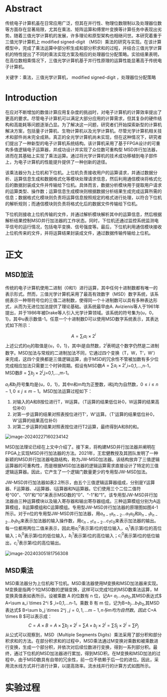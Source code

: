 # Abstract

传统电子计算机虽在日常应用广泛，但其在并行性、物理位数限制以及处理器位数等方面存在显著局限，尤其在乘法、矩阵运算和傅里叶变换等计算任务中表现出劣势。随着三值光学计算机的发展，许多理论和原型架构也相继问世。本研究着重于三值光学计算机上 modified signed-digit （MSD）乘法的研究与实现。在该计算模型中，完成了乘法运算中部分积生成和部分积求和的过程，并结合三值光学计算机的特性提出了不同的乘法实现方案及相应的处理器位分配策略。实验结果表明，在高位数相乘情况下，三值光学计算机基于并行性原理的运算性能显著高于传统电子计算机。



关键字：乘法，三值光学计算机， modified signed-digit ，处理器位分配策略

# Introduction

在应对不断增加的数值计算应用复杂度的挑战时，对电子计算机的计算效率提出了更高的要求。尽管电子计算机可以满足大部分应用的计算需求，但其复杂的硬件结构和高能耗等问题逐渐凸显。为了解决这一问题，研究者们开始探索新型的计算机解决方案，包括量子计算机、生物计算机以及光学计算机。尽管光学计算机相关技术和部件尚未完全成熟，真正的全光学计算机尚未实现，但在这种情况下，研究者们提出了一种新型的电子计算机系统结构。该计算机采用了基于FPGA设计的可重构多值逻辑电子运算器，并成功设计并实现了众位数可重构型 MSD并行加法器，进而在其基础上实现了乘法运算。通过将光学计算机的技术成功移植到电子部件上，为电子计算机的性能提升提供了一种创新的途径。


该乘法器分为上位机和下位机。上位机负责接收用户的运算请求，并通过数据分析、运算信息生成和数据格式化等模块处理请求信息，然后利用通信模块将格式化后的数据封装成文件并传输给下位机。具体而言，数据分析模块用于提取用户请求的运算类型、操作数；运算信息生成模块则根据数据分析结果生成完成运算所需的信息；数据格式化模块则负责将运算信息按照规定的格式进行处理，以符合下位机的解析规则；而通信模块则负责将格式化后的数据文件传输给下位机。

下位机则接收上位机传输的文件，并通过解析模块解析其中的运算信息，然后根据解析结果控制MSD并行加法器的工作状态。同时，下位机还通过监控系统监测电平信号的运行情况，包括电平变换、信号强度等。最后，下位机利用通信模块接收上位机传来的文件，并将运算结果封装成文件，通过数据传输传输给上位机。

# 正文

## MSD加法

传统的电子计算机使用二进制（0和1）进行运算，其中任何十进制数都有唯一的表示形式。然而，三值光学计算机采用了最高有效数字（MSD）数字系统，该系统表示一种带符号位的三值二进制数，使得同一个十进制数可以具有多种表达形式，从而为无进位加法提供了理论基础。该系统最早由A. Avizienis等人于1961年提出，并于1986年被Drake等人引入光学计算领域。该系统的符号集为{u，0，1}，其中u表示数值-1。任意一个十进制数D可以使用MSD数字系统表示，其表达式如下所示：

$$
A = \sum_{i} a_i \times 2^i
$$
上述公式的$a_i$的取值是{u，0，1}，其中i是自然数，$2^i$表明这个数字仍然是二进制数字。MSD加法与常规的二进制加法不同，它通过四个变换（T，W，T‘，W’）来完成，这四个变换都是三值逻辑运算，由于MSD的冗余性不管被加数有多少位完成相应加法只需要三个时钟周期。假设有MSD数$A = \sum a_i \times 2^i$,i=0,1,...,n-1，MSD数$B = \sum b_j \times 2^j$,j=0,1,...,m-1。

$a_i 和 b_j$符号集均是{u，0，1}，其中n和m均为正整数，i和j均为自然数，$0 \leq i \leq n-1,0 \leq j \leq m-1$。MSD加法运算过程如下：

1. 对输入的A和B按位进行T，W运算。（T运算的结果低位补0，W运算的结果高位补0）
2. 对第一步运算的结果对照表按位进行T‘，W’运算。（T‘运算的结果低位补0，W‘运算的结果高位补0）
3. 对第二步运算的结果对照表按位进行T2运算，最终得到A和B的和。

![image-20240227160234142](C:\Users\EDY\AppData\Roaming\Typora\typora-user-images\image-20240227160234142.png)

MSD加法理论已经在上文中介绍了。接下来，将构建MSD并行加法器并阐明在FPGA上实现MSD并行加法器的方法。2021年，王宏健教授及其团队发明了一种新颖的MSD并行加法器电路结构，称为JW-MSD加法器。该结构放弃了三值逻辑运算器的可重构性，而是根据MSD加法器的逻辑运算需求直接设计了特定的三值逻辑运算器。因此，它产生了一个逻辑门数量更少的专用型JW-MSD加法。

JW-MSD并行加法器如表2.2所示，由五个三值逻辑运算器组成，分别是Y运算器、F运算器、J运算器、I运算器和N运算器。它们使用三个二位二值符号“00”、“01”和“10”来表示MSD数的“0”、“-1”和“1”。该专用型JW-MSD并行加法器由三种运算模块以及输入寄存器和输出寄存器组成。三种运算模组分别为A运算模组，B运算模组和C运算模组。专用型JW-MSD并行加法器的原理图如图4-1所示。对于n位的专用型JW-MSD并行加法器，用$a_{n-1} a_{n-2}...a_1 a_0$和$b_{n-1} b_{n-2}...b_1 b_0$来表示加法器的输入操作数，用$c_{n-1} c_{n-2}...c_1 c_0$来表示加法器的输出。每一位都用两位二值来表示，因此用${a_i}^0$表示第i位的低位输入，${a_i}^1$表示第i位的高位输入；${b_i}^0$表示第i位的低位输入，${b_i}^1$表示第i位的高位输入；${c_i}^0$表示第i位的低位输出，${c_i}^1$表示第i位的高位输出。

![image-20240305181756308](C:\Users\EDY\AppData\Roaming\Typora\typora-user-images\image-20240305181756308.png)

## MSD乘法

MSD乘法器分为上位机和下位机。MSD乘法器使用M变换和MSD加法器来实现。M变换是指两个1位MSD数的逻辑变换，这样可以完成1位的MSD数乘法运算，M变换真值表如表所示。设被乘数 A 的位数有 n 位，记A= $a_{i}...a_1a_0$,其MSD表达式$ A=\sum a_i \times 2^i $ ,i=0,1,...n-1。乘数 B 有 m 位，记为B=$b_{j}...b_1b_0$,其MSD表达式$ B=\sum b_j \times 2^j $,j=0,1,...m-1,n与m均为自然数。因此$ C=A \times B $可以表示成：
$$
C=A \times B=A \times \sum b_j \times 2^j = \sum A \times b_j \times 2^j=\sum S_j \times 2^j=\sum P_j
$$
从公式可以观察到，MSD（Multiple Segments Digits）乘法采用了部分积和部分积求和的方法。在部分积求和的过程中，MSD乘法通过M变换对乘数和被乘数进行变换，生成一个部分积，并依次对后续位数进行变换，得到一系列部分积。最终，通过下位机的MSD加法器进行累加，得到MSD积。在M变换和MSD加法的过程中，由于MSD数具有自带的冗余性，前一位不依赖于后一位的进位。因此，采用流水线方式并行进行计算，以提高效率。流水线并行的计算方式如图所示。







# 实验过程

























